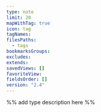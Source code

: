 ```yaml
---
type: note
limit: 20
mapWithTag: true
icon: tag
tagNames: 
filesPaths:
  - tags
bookmarksGroups: 
excludes: 
extends: 
savedViews: []
favoriteView: 
fieldsOrder: []
version: "2.4"
---
```

%% add type description here %%